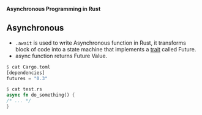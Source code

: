 **Asynchronous Programming in Rust**

## Asynchronous
- `.await` is used to write Asynchronous function in Rust, it transforms block of code into a state machine that implements a [trait](..) called Future.
- async function returns Future Value.
```rs
$ cat Cargo.toml
[dependencies]
futures = "0.3"

$ cat test.rs
async fn do_something() {
/* ... */ 
}
```
